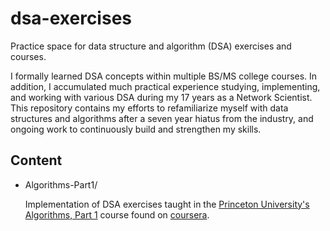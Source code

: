 # dsa-exercises

Practice space for data structure and algorithm (DSA) exercises and courses.

I formally learned DSA concepts within multiple BS/MS college courses. In addition, I accumulated much practical experience studying, implementing, and working with various DSA during my 17 years as a Network Scientist. This repository contains my efforts to refamiliarize myself with data structures and algorithms after a seven year hiatus from the industry, and ongoing work to continuously build and strengthen my skills.

## Content

- Algorithms-Part1/

  Implementation of DSA exercises taught in the [Princeton University's Algorithms, Part 1](https://www.coursera.org/learn/algorithms-part1) course found on [coursera](https://www.coursera.org/).
